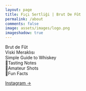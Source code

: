 ```yaml
---
layout: page
title: Fıçı Sertliği | Brut De Fût
permalink: /about
comments: false
image: assets/images/logo.png
imageshadow: true
---
```


Brut de Fût\
Viski Meraklısı\
Simple Guide to Whiskey\
📝Tasting Notes\
📸Amateur Shots\
🥃Fun Facts

<a target="_blank" href="https://www.instagram.com/brutdefut/" class="btn btn-dark"> Instagram &rarr;</a>

